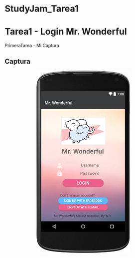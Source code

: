 # StudyJam_Tarea1
# Tarea1 - Login Mr. Wonderful

PrimeraTarea - Mi Captura

## Captura
<div align="center">
    <center>
        <img src="/img/Mr.WonderScreenshot.png" width="300">
    </center>
</div>

